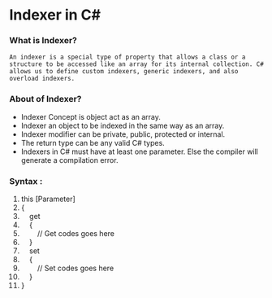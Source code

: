 # Indexer in C#

### What is Indexer?
`An indexer is a special type of property that allows a class or a structure to be accessed like an array for its internal collection. C# allows us to define custom indexers, generic indexers, and also overload indexers.`

### About of Indexer?
- Indexer Concept is object act as an array.
- Indexer an object to be indexed in the same way as an array.
- Indexer modifier can be private, public, protected or internal.
- The return type can be any valid C# types.
- Indexers in C# must have at least one parameter. Else the compiler will generate a compilation error.

### Syntax :
<ol start="1" class="dp-c"> <li class="alt"><span><span class="keyword">this</span><span>&nbsp;[Parameter]&nbsp;&nbsp;</span></span></li> <li class=""><span>{&nbsp;&nbsp;</span></li> <li class="alt"><span>&nbsp;&nbsp;&nbsp;&nbsp;<span class="keyword">get</span><span>&nbsp;&nbsp;</span></span></li> <li class=""><span>&nbsp;&nbsp;&nbsp;&nbsp;{&nbsp;&nbsp;</span></li> <li class="alt"><span>&nbsp;&nbsp;&nbsp;&nbsp;&nbsp;&nbsp;&nbsp;&nbsp;<span class="comment">//&nbsp;Get&nbsp;codes&nbsp;goes&nbsp;here</span><span>&nbsp;&nbsp;</span></span></li> <li class=""><span>&nbsp;&nbsp;&nbsp;&nbsp;}&nbsp;&nbsp;</span></li> <li class="alt"><span>&nbsp;&nbsp;&nbsp;&nbsp;<span class="keyword">set</span><span>&nbsp;&nbsp;</span></span></li> <li class=""><span>&nbsp;&nbsp;&nbsp;&nbsp;{&nbsp;&nbsp;</span></li> <li class="alt"><span>&nbsp;&nbsp;&nbsp;&nbsp;&nbsp;&nbsp;&nbsp;&nbsp;<span class="comment">//&nbsp;Set&nbsp;codes&nbsp;goes&nbsp;here</span><span>&nbsp;&nbsp;</span></span></li> <li class=""><span>&nbsp;&nbsp;&nbsp;&nbsp;}&nbsp;&nbsp;</span></li> <li class="alt"><span>}&nbsp;&nbsp;</span></li> </ol>
